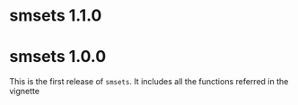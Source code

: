 # smsets 1.1.0

# smsets 1.0.0

This is the first release of `smsets`. It includes all the functions referred in
the vignette


